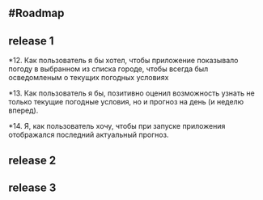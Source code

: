 #Roadmap
-------------

**release 1**
-------------
*12. Как пользователь я бы хотел, чтобы приложение показывало погоду в выбранном из списка городе, чтобы всегда был осведомленым о текущих погодных условиях

*13. Как пользователь я бы, позитивно оценил возможность узнать не только текущие погодные условия, но и прогноз на день (и неделю вперед).

*14. Я, как пользователь хочу, чтобы при запуске приложения отображался последний актуальный прогноз.

**release 2**
-------------

**release 3**
-------------
